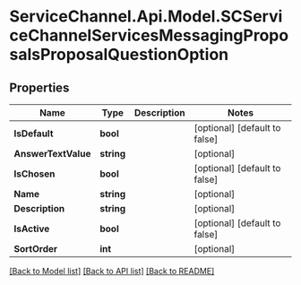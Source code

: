 # ServiceChannel.Api.Model.SCServiceChannelServicesMessagingProposalsProposalQuestionOption

## Properties

Name | Type | Description | Notes
------------ | ------------- | ------------- | -------------
**IsDefault** | **bool** |  | [optional] [default to false]
**AnswerTextValue** | **string** |  | [optional] 
**IsChosen** | **bool** |  | [optional] [default to false]
**Name** | **string** |  | [optional] 
**Description** | **string** |  | [optional] 
**IsActive** | **bool** |  | [optional] [default to false]
**SortOrder** | **int** |  | [optional] 

[[Back to Model list]](../README.md#documentation-for-models) [[Back to API list]](../README.md#documentation-for-api-endpoints) [[Back to README]](../README.md)

